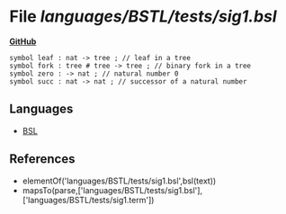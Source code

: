 # File _languages/BSTL/tests/sig1.bsl_
**[GitHub](https://github.com/softlang/yas/blob/master/languages/BSTL/tests/sig1.bsl)**
```
symbol leaf : nat -> tree ; // leaf in a tree
symbol fork : tree # tree -> tree ; // binary fork in a tree
symbol zero : -> nat ; // natural number 0
symbol succ : nat -> nat ; // successor of a natural number
```

## Languages
* [BSL](../languages/BSL.md)

## References
* elementOf('languages/BSTL/tests/sig1.bsl',bsl(text))
* mapsTo(parse,['languages/BSTL/tests/sig1.bsl'],['languages/BSTL/tests/sig1.term'])
